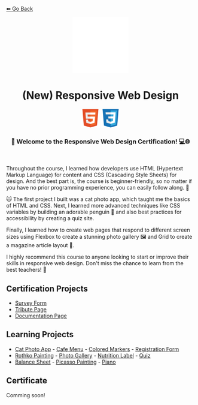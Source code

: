 [⬅ Go Back](https://github.com/JpMunhozOliveira#courses)
 
<p align="center">
  <a href="https://www.freecodecamp.org/learn/2022/responsive-web-design/">
    <img src="https://github.com/JpMunhozOliveira/JpMunhozOliveira/blob/main/resources/icons/courses/freecodecamp/fcc_primary_small.svg" alt="FreeCodeCamp" width="150" height="150"/>
  </a>
</p>

<h1 align="center">(New) Responsive Web Design</h1>

<p align="center">
  <a href="#"><img readonly src="https://github.com/JpMunhozOliveira/JpMunhozOliveira/blob/main/resources/icons/programming/html5/html5-original.svg" alt="Html Logo" width="50" height="50"></a>
  <a href="#"><img src="https://github.com/JpMunhozOliveira/JpMunhozOliveira/blob/main/resources/icons/programming/css3/css3-original.svg" alt="Css Logo" width="50" height="50"></a>
</p>

<h3 align="center">
👋 Welcome to the Responsive Web Design Certification! 💻🌐
</h3><br>

Throughout the course, I learned how developers use HTML (Hypertext Markup Language) for content and CSS (Cascading Style Sheets) for design. And the best part is, the course is beginner-friendly, so no matter if you have no prior programming experience, you can easily follow along. 🤗

🐱 The first project I built was a cat photo app, which taught me the basics of HTML and CSS. Next, I learned more advanced techniques like CSS variables by building an adorable penguin 🐧 and also best practices for accessibility by creating a quiz site.

Finally, I learned how to create web pages that respond to different screen sizes using Flexbox to create a stunning photo gallery 🖼️ and Grid to create a magazine article layout 📰.

I highly recommend this course to anyone looking to start or improve their skills in responsive web design. Don't miss the chance to learn from the best teachers! 🚀
 
## Certification Projects

- [Survey Form](SurveyForm) 
- [Tribute Page](TributePage)
- [Documentation Page](DocumentationPage)

## Learning Projects
 
- [Cat Photo App](CatPhotoApp) - [Cafe Menu](CafeMenu) - [Colored Markers](ColoredMarkers) - [Registration Form](RegistrationForm)
- [Rothko Painting](RothkoPainting) - [Photo Gallery](PhotoGallery) - [Nutrition Label](NutritionLabel) - [Quiz](Quiz)
- [Balance Sheet](BalanceSheet) - [Picasso Painting](PicassoPainting) - [Piano](Piano)

## Certificate

Comming soon!
